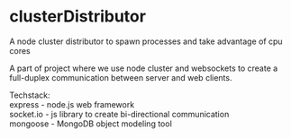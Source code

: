 # clusterDistributor
A node cluster distributor to spawn processes and take advantage of cpu cores  

A part of project where we use node cluster and websockets to create a full-duplex communication between server and web clients.  

Techstack:  
express - node.js web framework  
socket.io - js library to create bi-directional communication  
mongoose - MongoDB object modeling tool  


